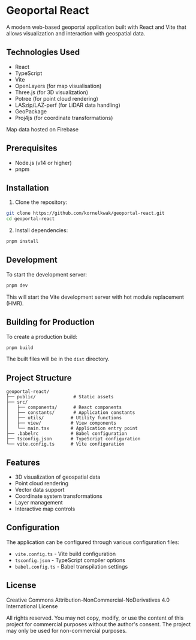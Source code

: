 # Geoportal React

A modern web-based geoportal application built with React and Vite that allows visualization and interaction with geospatial data.

## Technologies Used

- React 
- TypeScript
- Vite
- OpenLayers (for map visualisation)
- Three.js (for 3D visualization)
- Potree (for point cloud rendering)
- LASzip/LAZ-perf (for LiDAR data handling)
- GeoPackage
- Proj4js (for coordinate transformations)

Map data hosted on Firebase

## Prerequisites

- Node.js (v14 or higher)
- pnpm

## Installation

1. Clone the repository:
```sh
git clone https://github.com/kornelkwak/geoportal-react.git
cd geoportal-react
```

2. Install dependencies:
```sh
pnpm install
```

## Development

To start the development server:

```sh
pnpm dev
```

This will start the Vite development server with hot module replacement (HMR).

## Building for Production

To create a production build:

```sh
pnpm build
```

The built files will be in the `dist` directory.

## Project Structure

```
geoportal-react/
├── public/              # Static assets
├── src/
│   ├── components/      # React components
│   ├── constants/       # Application constants
│   ├── utils/          # Utility functions
│   ├── view/           # View components
│   └── main.tsx        # Application entry point
├── .babelrc            # Babel configuration
├── tsconfig.json       # TypeScript configuration
└── vite.config.ts      # Vite configuration
```

## Features

- 3D visualization of geospatial data
- Point cloud rendering
- Vector data support
- Coordinate system transformations
- Layer management
- Interactive map controls

## Configuration

The application can be configured through various configuration files:

- `vite.config.ts` - Vite build configuration
- `tsconfig.json` - TypeScript compiler options
- `babel.config.ts` - Babel transpilation settings

## License

Creative Commons Attribution-NonCommercial-NoDerivatives 4.0 International License

All rights reserved. You may not copy, modify, or use the content of this project for commercial purposes without the author's consent. The project may only be used for non-commercial purposes.
